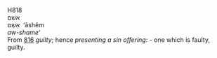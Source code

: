 <body>
  <p>H818<br>  אשׁם  <br> אָשֵׁם  ‎  ‘âshêm  <br><i>aw-shame‘ </i><br>From <a href="h0816.htm">816</a>  <i>guilty</i>; hence <i>presenting</i> <i>a</i> <i>sin</i> <i>offering: - </i>one which is faulty, guilty.<br></p>
 </body>